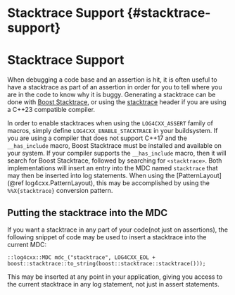 Stacktrace Support {#stacktrace-support}
===
<!--
 Note: License header cannot be first, as doxygen does not generate
 cleanly if it before the '==='
-->
<!--
 Licensed to the Apache Software Foundation (ASF) under one or more
 contributor license agreements.  See the NOTICE file distributed with
 this work for additional information regarding copyright ownership.
 The ASF licenses this file to You under the Apache License, Version 2.0
 (the "License"); you may not use this file except in compliance with
 the License.  You may obtain a copy of the License at

	http://www.apache.org/licenses/LICENSE-2.0

 Unless required by applicable law or agreed to in writing, software
 distributed under the License is distributed on an "AS IS" BASIS,
 WITHOUT WARRANTIES OR CONDITIONS OF ANY KIND, either express or implied.
 See the License for the specific language governing permissions and
 limitations under the License.
-->
# Stacktrace Support
When debugging a code base and an assertion is hit, it is often useful to
have a stacktrace as part of an assertion in order for you to tell where
you are in the code to know why it is buggy.  Generating a stacktrace can
be done with [Boost Stacktrace](https://www.boost.org/doc/libs/1_81_0/doc/html/stacktrace.html),
or using the [stacktrace](https://en.cppreference.com/w/cpp/header/stacktrace) header if you are using a C++23 compatible compiler.

In order to enable stacktraces when using the `LOG4CXX_ASSERT` family of macros,
simply define `LOG4CXX_ENABLE_STACKTRACE` in your buildsystem.  If you are using a
compiler that does not support C++17 and the `__has_include` macro, Boost Stacktrace
must be installed and available on your system.  If your compiler supports the
`__has_include` macro, then it will search for Boost Stacktrace, followed by searching
for `<stacktrace>`.  Both implementations will insert an
entry into the MDC named `stacktrace` that may then be inserted into log
statements.  When using the [PatternLayout](@ref log4cxx.PatternLayout), this
may be accomplished by using the `%%X{stacktrace}` conversion pattern.

## Putting the stacktrace into the MDC

If you want a stacktrace in any part of your code(not just on assertions),
the following snippet of code may be used to insert a stacktrace into the
current MDC:

~~~{.cpp}
::log4cxx::MDC mdc_("stacktrace", LOG4CXX_EOL + boost::stacktrace::to_string(boost::stacktrace::stacktrace()));
~~~

This may be inserted at any point in your application, giving you access
to the current stacktrace in any log statement, not just in assert statements.
